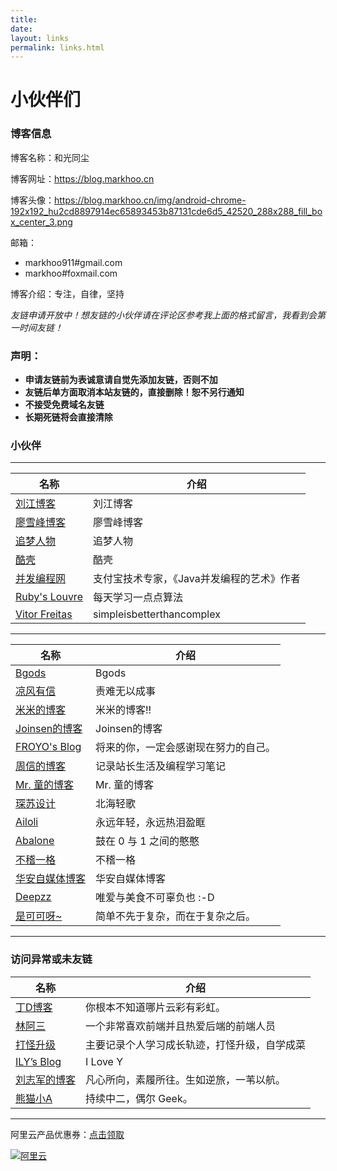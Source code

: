 ```yaml
---
title: 
date: 
layout: links
permalink: links.html
---
```


# 小伙伴们

### 博客信息

博客名称：和光同尘

博客网址：https://blog.markhoo.cn

博客头像：https://blog.markhoo.cn/img/android-chrome-192x192_hu2cd8897914ec65893453b87131cde6d5_42520_288x288_fill_box_center_3.png

邮箱：
- markhoo911#gmail.com
- markhoo#foxmail.com

博客介绍：专注，自律，坚持

*友链申请开放中！想友链的小伙伴请在评论区参考我上面的格式留言，我看到会第一时间友链！*

### 声明：

- **申请友链前为表诚意请自觉先添加友链，否则不加**
- **友链后单方面取消本站友链的，直接删除！恕不另行通知**
- **不接受免费域名友链**
- **长期死链将会直接清除**

### 小伙伴

--------------------------------------------------
名称|介绍
-|-
[刘江博客](http://www.liujiangblog.com/blog)|刘江博客
[廖雪峰博客](https://www.liaoxuefeng.com)|廖雪峰博客
[追梦人物](https://www.zmrenwu.com)|追梦人物
[酷壳](https://coolshell.cn)|酷壳
[并发编程网](http://ifeve.com)|支付宝技术专家，《Java并发编程的艺术》作者
[Ruby's Louvre](https://www.cnblogs.com/rubylouvre/)|每天学习一点点算法
[Vitor Freitas](https://simpleisbetterthancomplex.com)|simpleisbetterthancomplex
--------------------------------------------------
名称|介绍
-|-
[Bgods](http://bgods.cn)|Bgods
[凉风有信](https://blog.cnguu.cn)|责难无以成事
[米米的博客](https://zhangshuqiao.org)|米米的博客!!
[Joinsen的博客](http://www.joinsen.com)|Joinsen的博客
[FROYO's Blog](http://www.izhuyue.com)|将来的你，一定会感谢现在努力的自己。
[周信的博客](http://zx21.xyz)|记录站长生活及编程学习笔记
[Mr. 童的博客](https://tongtaos.com)|Mr. 童的博客
[琛苏设计](https://www.4op.top)|北海轻歌
[Ailoli](https://www.ailoli.org)|永远年轻，永远热泪盈眶
[Abalone](https://abalone.life)|鼓在 0 与 1 之间的憨憨
[不稽一格](https://www.v2ex.cc)|不稽一格
[华安自媒体博客](http://pancun.com.cn)|华安自媒体博客
[Deepzz](https://deepzz.com)|唯爱与美食不可辜负也 :-D
[是可可呀~](https://1760317896.github.io)|简单不先于复杂，而在于复杂之后。


--------------------------------------------------

### 访问异常或未友链

名称|介绍
-|-
[丁D博客](https://xujd.top)|你根本不知道哪片云彩有彩虹。
[林阿三](https://www.linasan.cn)|一个非常喜欢前端并且热爱后端的前端人员
[打怪升级](https://zoresmile.cn)|主要记录个人学习成长轨迹，打怪升级，自学成菜
[ILY’s Blog](https://ily.cc)|I Love Y
[刘志军的博客](https://foofish.net)|凡心所向，素履所往。生如逆旅，一苇以航。
[熊猫小A](https://blog.imalan.cn)|持续中二，偶尔 Geek。


--------------------------------------------------



阿里云产品优惠券：[点击领取](https://promotion.aliyun.com/ntms/act/ambassador/sharetouser.html?userCode=od77opdu&utm_source=od77opdu)

[![阿里云](https://media.markhoo.cn/970-240.jpg '')](https://promotion.aliyun.com/ntms/act/ambassador/sharetouser.html?userCode=od77opdu&utm_source=od77opdu)
